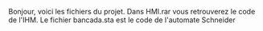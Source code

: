 Bonjour, voici les fichiers du projet.
Dans HMI.rar vous retrouverez le code de l'IHM.
Le fichier bancada.sta est le code de l'automate Schneider
